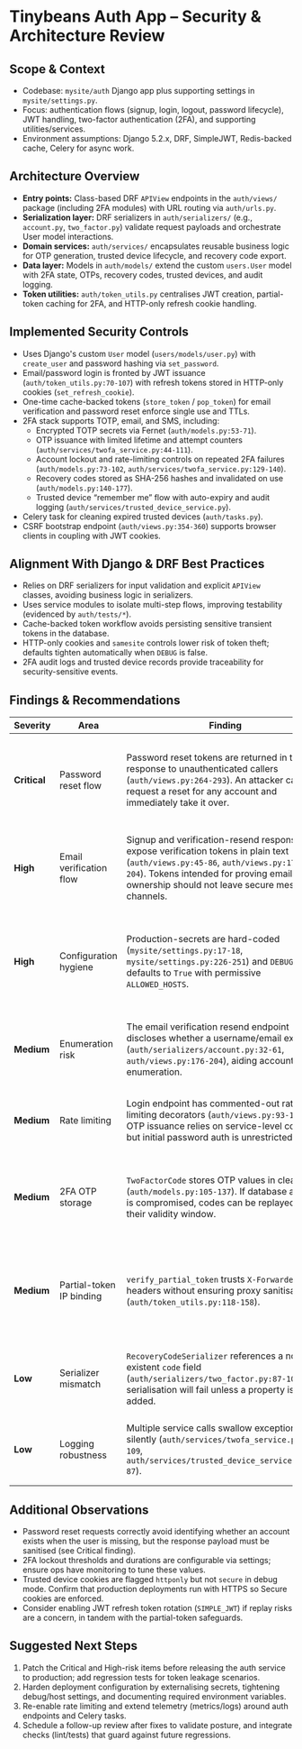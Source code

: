 # Tinybeans Auth App – Security & Architecture Review

## Scope & Context
- Codebase: `mysite/auth` Django app plus supporting settings in `mysite/settings.py`.
- Focus: authentication flows (signup, login, logout, password lifecycle), JWT handling, two-factor authentication (2FA), and supporting utilities/services.
- Environment assumptions: Django 5.2.x, DRF, SimpleJWT, Redis-backed cache, Celery for async work.

## Architecture Overview
- **Entry points:** Class-based DRF `APIView` endpoints in the `auth/views/` package (including 2FA modules) with URL routing via `auth/urls.py`.
- **Serialization layer:** DRF serializers in `auth/serializers/` (e.g., `account.py`, `two_factor.py`) validate request payloads and orchestrate User model interactions.
- **Domain services:** `auth/services/` encapsulates reusable business logic for OTP generation, trusted device lifecycle, and recovery code export.
- **Data layer:** Models in `auth/models/` extend the custom `users.User` model with 2FA state, OTPs, recovery codes, trusted devices, and audit logging.
- **Token utilities:** `auth/token_utils.py` centralises JWT creation, partial-token caching for 2FA, and HTTP-only refresh cookie handling.

## Implemented Security Controls
- Uses Django's custom `User` model (`users/models/user.py`) with `create_user` and password hashing via `set_password`.
- Email/password login is fronted by JWT issuance (`auth/token_utils.py:70-107`) with refresh tokens stored in HTTP-only cookies (`set_refresh_cookie`).
- One-time cache-backed tokens (`store_token` / `pop_token`) for email verification and password reset enforce single use and TTLs.
- 2FA stack supports TOTP, email, and SMS, including:
  - Encrypted TOTP secrets via Fernet (`auth/models.py:53-71`).
  - OTP issuance with limited lifetime and attempt counters (`auth/services/twofa_service.py:44-111`).
  - Account lockout and rate-limiting controls on repeated 2FA failures (`auth/models.py:73-102`, `auth/services/twofa_service.py:129-140`).
  - Recovery codes stored as SHA-256 hashes and invalidated on use (`auth/models.py:140-177`).
  - Trusted device “remember me” flow with auto-expiry and audit logging (`auth/services/trusted_device_service.py`).
- Celery task for cleaning expired trusted devices (`auth/tasks.py`).
- CSRF bootstrap endpoint (`auth/views.py:354-360`) supports browser clients in coupling with JWT cookies.

## Alignment With Django & DRF Best Practices
- Relies on DRF serializers for input validation and explicit `APIView` classes, avoiding business logic in serializers.
- Uses service modules to isolate multi-step flows, improving testability (evidenced by `auth/tests/*`).
- Cache-backed token workflow avoids persisting sensitive transient tokens in the database.
- HTTP-only cookies and `samesite` controls lower risk of token theft; defaults tighten automatically when `DEBUG` is false.
- 2FA audit logs and trusted device records provide traceability for security-sensitive events.

## Findings & Recommendations
| Severity | Area | Finding | Recommendation |
| --- | --- | --- | --- |
| **Critical** | Password reset flow | Password reset tokens are returned in the API response to unauthenticated callers (`auth/views.py:264-293`). An attacker can request a reset for any account and immediately take it over. | Remove the token from the response body and only deliver it via trusted channels (email/SMS). Consider logging suspicious requests and rate-limiting the endpoint. |
| **High** | Email verification flow | Signup and verification-resend responses expose verification tokens in plain text (`auth/views.py:45-86`, `auth/views.py:176-204`). Tokens intended for proving email ownership should not leave secure messaging channels. | Stop echoing verification tokens in API responses. If front-end flow needs a token for confirmation, require authenticated retrieval with proof of mailbox access. |
| **High** | Configuration hygiene | Production-secrets are hard-coded (`mysite/settings.py:17-18`, `mysite/settings.py:226-251`) and `DEBUG` defaults to `True` with permissive `ALLOWED_HOSTS`. | Move `SECRET_KEY`, `TWOFA_ENCRYPTION_KEY`, and other credentials into environment variables, default `DEBUG=False`, and populate `ALLOWED_HOSTS` explicitly. Document required settings in deployment guides. |
| **Medium** | Enumeration risk | The email verification resend endpoint discloses whether a username/email exists (`auth/serializers/account.py:32-61`, `auth/views.py:176-204`), aiding account enumeration. | Return a generic success response regardless of lookup result (similar to the password reset flow) and log mismatches for monitoring. |
| **Medium** | Rate limiting | Login endpoint has commented-out rate limiting decorators (`auth/views.py:93-100`). OTP issuance relies on service-level counters but initial password auth is unrestricted. | Reinstate rate-limiting (per-IP and per-username) using `django-ratelimit` or throttling classes, and ensure operational alerting. |
| **Medium** | 2FA OTP storage | `TwoFactorCode` stores OTP values in clear text (`auth/models.py:105-137`). If database access is compromised, codes can be replayed within their validity window. | Hash OTP codes (e.g., SHA-256 with per-code salt) and compare using constant-time checks. Balance with usability by limiting the verification window. |
| **Medium** | Partial-token IP binding | `verify_partial_token` trusts `X-Forwarded-For` headers without ensuring proxy sanitisation (`auth/token_utils.py:118-158`). | Set `SECURE_PROXY_SSL_HEADER`, restrict trusted proxy IPs, or derive client IP from a vetted header chain. Consider embedding user-agent fingerprinting to make token theft harder. |
| **Low** | Serializer mismatch | `RecoveryCodeSerializer` references a non-existent `code` field (`auth/serializers/two_factor.py:87-101`), so serialisation will fail unless a property is added. | Adjust serializer to expose only available fields (e.g., `code_hash` or computed display values) and add tests covering API responses. |
| **Low** | Logging robustness | Multiple service calls swallow exceptions silently (`auth/services/twofa_service.py:97-109`, `auth/services/trusted_device_service.py:68-87`). | Capture and surface delivery failures (email/SMS) through structured logging/metrics to aid incident response. |

## Additional Observations
- Password reset requests correctly avoid identifying whether an account exists when the user is missing, but the response payload must be sanitised (see Critical finding).
- 2FA lockout thresholds and durations are configurable via settings; ensure ops have monitoring to tune these values.
- Trusted device cookies are flagged `httponly` but not `secure` in debug mode. Confirm that production deployments run with HTTPS so Secure cookies are enforced.
- Consider enabling JWT refresh token rotation (`SIMPLE_JWT`) if replay risks are a concern, in tandem with the partial-token safeguards.

## Suggested Next Steps
1. Patch the Critical and High-risk items before releasing the auth service to production; add regression tests for token leakage scenarios.
2. Harden deployment configuration by externalising secrets, tightening debug/host settings, and documenting required environment variables.
3. Re-enable rate limiting and extend telemetry (metrics/logs) around auth endpoints and Celery tasks.
4. Schedule a follow-up review after fixes to validate posture, and integrate checks (lint/tests) that guard against future regressions.
